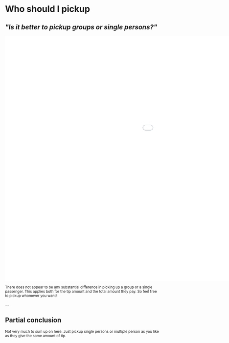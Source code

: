 # Who should I pickup

## *"Is it better to pickup groups or single persons?"*

<iframe src="images/price_pr_passengers.html" 
        sandbox="allow-same-origin allow-scripts" 
        width="1500" 
        height="800" 
        scrolling="no" 
        seamless="seamless" 
        frameborder="0">
        </iframe>

<sub>There does not appear to be any substantial difference in picking up a group or a single passenger. This applies both for the tip amount and the total amount they pay. So feel free to pickup whomever you want!</sub>

--


## Partial conclusion
<sub>Not very much to sum up on here. Just pickup single persons or multiple person as you like as they give the same amount of tip. </sub>
